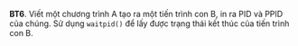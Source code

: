 **BT6**. Viết một chương trình A tạo ra một tiến trình con B, in ra PID và PPID của chúng.  Sử dụng `waitpid()` để lấy được trạng thái kết thúc của tiến trình con B.
